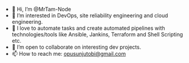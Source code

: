 - 👋 Hi, I’m @MrTam-Node
- 👀 I’m interested in DevOps, site reliability engineering and cloud engineering.  
- 🌱 I love to automate tasks and create automated pipelines with technologies/tools like Ansible, Jankins, Terraform and Shell Scripting etc. 
- 💞️ I’m open to collaborate on interesting dev projects. 
- 📫 How to reach me: opusunjutobi@gmail.com

<!---
MrTam-Node/MrTam-Node is a ✨ special ✨ repository because its `README.md` (this file) appears on your GitHub profile.
You can click the Preview link to take a look at your changes.
--->
